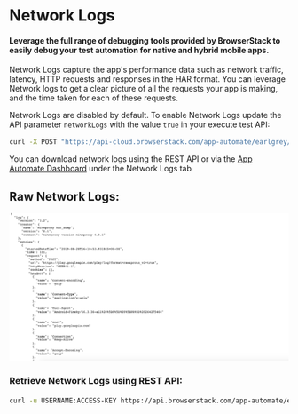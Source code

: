 # Network Logs


#### Leverage the full range of debugging tools provided by BrowserStack to easily debug your test automation for native and hybrid mobile apps.

Network Logs capture the app's performance data such as network traffic, latency, HTTP requests and responses in the HAR format. You can leverage Network logs to get a clear picture of all the requests your app is making, and the time taken for each of these requests. 

Network Logs are disabled by default. To enable Network Logs update the API parameter `networkLogs` with the value `true` in your execute test API:

```bash
curl -X POST "https://api-cloud.browserstack.com/app-automate/earlgrey/build" -d "{\"devices\": [\"iPhone 8 Plus-11\"], \"appDir\": \"bs://<hashed appid>\", \"networkLogs\" : \"true\"}" -H "Content-Type: application/json" -u "USERNAME:ACCESS-KEY"
```



You can download network logs using the REST API or via the [App Automate Dashboard](https://app-automate.browserstack.com/dashboard) under the Network Logs tab


## Raw Network Logs:
![Network Logs](https://github.com/akanksha260991/bs_docs_revamp_content/blob/master/Screenshot%202019-08-30%20at%208.10.45%20PM.png?raw=true "")



### Retrieve Network Logs using REST API:

```bash
curl -u USERNAME:ACCESS-KEY https://api.browserstack.com/app-automate/earlgrey/builds/<build-id>/sessions/tests/<test-id>/networklogs
```

